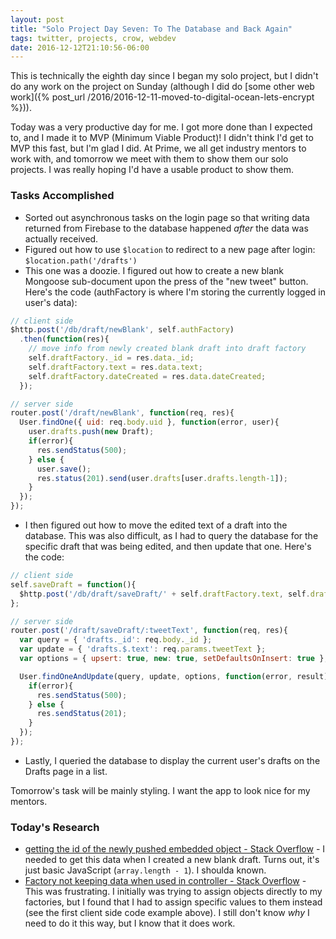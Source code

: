 ```yaml
---
layout: post
title: "Solo Project Day Seven: To The Database and Back Again"
tags: twitter, projects, crow, webdev
date: 2016-12-12T21:10:56-06:00
---
```


This is technically the eighth day since I began my solo project, but I didn't do any work on the project on Sunday (although I did do [some other web work]({% post_url /2016/2016-12-11-moved-to-digital-ocean-lets-encrypt %})).

Today was a very productive day for me. I got more done than I expected to, and I made it to MVP (Minimum Viable Product)! I didn't think I'd get to MVP this fast, but I'm glad I did. At Prime, we all get industry mentors to work with, and tomorrow we meet with them to show them our solo projects. I was really hoping I'd have a usable product to show them.

### Tasks Accomplished

- Sorted out asynchronous tasks on the login page so that writing data returned from Firebase to the database happened *after* the data was actually received.
- Figured out how to use `$location` to redirect to a new page after login: `$location.path('/drafts')`
- This one was a doozie. I figured out how to create a new blank Mongoose sub-document upon the press of the "new tweet" button. Here's the code (authFactory is where I'm storing the currently logged in user's data):

```javascript
// client side
$http.post('/db/draft/newBlank', self.authFactory)
  .then(function(res){
    // move info from newly created blank draft into draft factory
    self.draftFactory._id = res.data._id;
    self.draftFactory.text = res.data.text;
    self.draftFactory.dateCreated = res.data.dateCreated;
  });

// server side
router.post('/draft/newBlank', function(req, res){
  User.findOne({ uid: req.body.uid }, function(error, user){
    user.drafts.push(new Draft);
    if(error){
      res.sendStatus(500);
    } else {
      user.save();
      res.status(201).send(user.drafts[user.drafts.length-1]);
    }
  });
});
```

- I then figured out how to move the edited text of a draft into the database. This was also difficult, as I had to query the database for the specific draft that was being edited, and then update that one. Here's the code:

```javascript
// client side
self.saveDraft = function(){
  $http.post('/db/draft/saveDraft/' + self.draftFactory.text, self.draftFactory);
};

// server side
router.post('/draft/saveDraft/:tweetText', function(req, res){
  var query = { 'drafts._id': req.body._id };
  var update = { 'drafts.$.text': req.params.tweetText };
  var options = { upsert: true, new: true, setDefaultsOnInsert: true };

  User.findOneAndUpdate(query, update, options, function(error, result){
    if(error){
      res.sendStatus(500);
    } else {
      res.sendStatus(201);
    }
  });
});

```

- Lastly, I queried the database to display the current user's drafts on the Drafts page in a list.

Tomorrow's task will be mainly styling. I want the app to look nice for my mentors.

### Today's Research

- [getting the id of the newly pushed embedded object - Stack Overflow][1] - I needed to get this data when I created a new blank draft. Turns out, it's just basic JavaScript (`array.length - 1`). I shoulda known.
- [Factory not keeping data when used in controller - Stack Overflow][2] - This was frustrating. I initially was trying to assign objects directly to my factories, but I found that I had to assign specific values to them instead (see the first client side code example above). I still don't know *why* I need to do it this way, but I know that it does work.

[1]:	http://stackoverflow.com/questions/13195283/mongodb-getting-the-id-of-the-newly-pushed-embedded-object
[2]:	http://stackoverflow.com/questions/21006222/factory-not-keeping-data-when-used-in-controller
